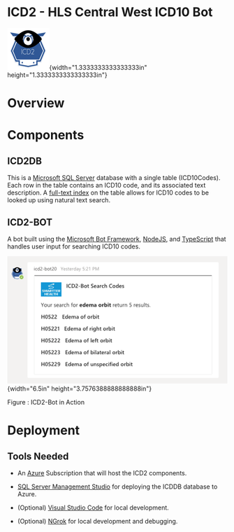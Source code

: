ICD2 - HLS Central West ICD10 Bot
=================================

![](media/image1.png){width="1.3333333333333333in"
height="1.3333333333333333in"}

Overview
========

Components
==========

ICD2DB
------

This is a [Microsoft SQL
Server](https://azure.microsoft.com/en-us/services/sql-database/)
database with a single table (ICD10Codes). Each row in the table
contains an ICD10 code, and its associated text description. A
[full-text
index](https://docs.microsoft.com/en-us/sql/relational-databases/search/full-text-search?view=sql-server-2017)
on the table allows for ICD10 codes to be looked up using natural text
search.

ICD2-BOT
--------

A bot built using the [Microsoft Bot
Framework](https://dev.botframework.com/),
[NodeJS](https://nodejs.org/en/), and
[TypeScript](https://www.typescriptlang.org/) that handles user input
for searching ICD10 codes.

![](media/image2.png){width="6.5in" height="3.7576388888888888in"}

Figure : ICD2-Bot in Action

Deployment
==========

Tools Needed
------------

-   An [Azure](https://azure.microsoft.com/en-us/) Subscription that
    will host the ICD2 components.

-   [SQL Server Management
    Studio](https://docs.microsoft.com/en-us/sql/ssms/download-sql-server-management-studio-ssms?view=sql-server-2017)
    for deploying the ICDDB database to Azure.

-   (Optional) [Visual Studio Code](https://code.visualstudio.com/) for
    local development.

-   (Optional) [NGrok](https://ngrok.com/) for local development and
    debugging.
